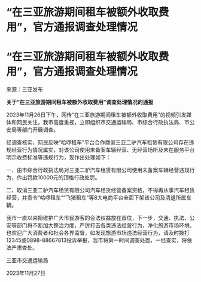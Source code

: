 # “在三亚旅游期间租车被额外收取费用”，官方通报调查处理情况

# “在三亚旅游期间租车被额外收取费用”，官方通报调查处理情况

来源：三亚发布

**关于“在三亚旅游期间租车被额外收取费用”调查处理情况的通报**

2023年11月26日下午，网传“在三亚旅游期间租车被额外收取费用”的视频引发媒体和网民关注，我市高度重视，立即组织市交通运输局、市综合行政执法局、市公安局等部门开展调查。

经调查核实，网民反映“哈啰租车”平台合作商家三亚二驴汽车租赁有限公司存在违规经营行为情况属实，对该公司使用未备案车辆经营、无经营场所及未在服务平台明示收费标准等违规行为，现作出处理如下：

一、由市综合行政执法局对三亚二驴汽车租赁有限公司使用未备案车辆经营违规行为，作出罚款10000元的顶格行政处罚。

二、取消三亚二驴汽车租赁有限公司汽车租赁经营备案资格，不得再从事汽车租赁经营，并责令“哈啰租车”“飞猪租车”等8大电商平台全面下架该公司及清退所属车辆。

我市一直以来把维护广大市民游客的合法权益放在首位，下一步，交通、执法、公安等部门将不断加大整治力度，严厉打击各类违法经营行为，净化旅游市场环境。也欢迎广大消费者和社会各界监督，如发现旅游市场违法经营行为，请及时拨打12345或0898-88667813投诉举报，我市将第一时间调查处置，一经查实，将依法严肃查处。

三亚市交通运输局

2023年11月27日


